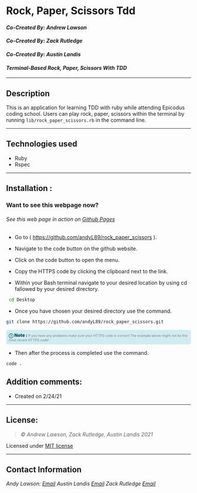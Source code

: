 # Rock, Paper, Scissors Tdd
#### *Co-Created By: Andrew Lawson*
#### *Co-Created By: Zack Rutledge*
#### *Co-Created By: Austin Landis*
#### *Terminal-Based Rock, Paper, Scissors With TDD*

* * *

## Description
This is an application for learning TDD with ruby while attending Epicodus coding school. Users can play rock, paper, scissors within the terminal by running `lib/rock_paper_scissors.rb` in the command line.
* * *

## Technologies used
* Ruby
* Rspec

* * *


## Installation :
### Want to see this webpage now?
###### See this web page in action on [Github Pages]({repo})

* Go to ( https://github.com/andyL89/rock_paper_scissors ).

*  Navigate to the code button on the github website.

* Click on the code button to open the menu.

- Copy the HTTPS code by clicking the clipboard next to the link.

- Within your Bash terminal navigate to your desired location by using cd fallowed by your desired directory.

```bash
 cd Desktop
```

- Once you have chosen your desired directory use the command.
```bash
git clone https://github.com/andyL89/rock_paper_scissors.git
```

<div
  style="
    background-color: #d1ecf1;
    color: grey; padding: 6px;
    font-size: 9px;
    border-radius: 5px;
    border: 1px solid #d4ecf1;
    margin-bottom: 12px"
>
  <span
    style="
      font-size: 12px;
      font-weight: 600;
      color: #0c5460;"
  >
    ⓘ
  </span>
  <span
    style="
      font-size: 12px;
      font-weight: 900;
      color: #0c5460;
      margin-bottom: 24px"
  >
    Note :
  </span>
  If you have any problems make sure your HTTPS code is correct! The example above might not be the most recent HTTPS code!
</div>


* Then after the process is completed use the command.

``` bash
code .
```


## Addition comments:
* Created on 2/24/21


* * *

## License:
> *&copy; Andrew Lawson, Zack Rutledge, Austin Landis  2021*

Licensed under [MIT license](https://mit-license.org/)

* * *

## Contact Information
_Andy Lawson: [Email](alawson89@gmail.com)_
_Austin Landis [Email](austinlandiscode@gmail.com)_
_Zack Rutledge [Email](Thorgrim88@gmail.com)_
